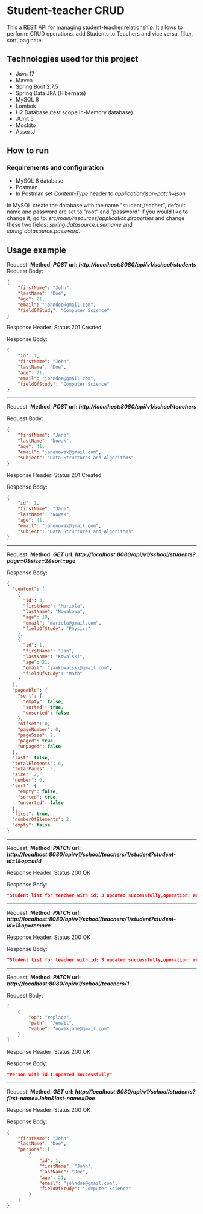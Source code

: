 
# Student-teacher CRUD
This a REST API for managing student-teacher relationship. It allows to perform: CRUD operations, add Students to Teachers 
and vice versa, filter, sort, paginate. 

## Technologies used for this project
- Java 17
- Maven
- Spring Boot 2.7.5
- Spring Data JPA (Hibernate)
- MySQL 8
- Lombok
- H2 Database (test scope In-Memory database)
- JUnit 5
- Mockito
- AssertJ

## How to run
### Requirements and configuration
- MySQL 8 database
- Postman
-  In Postman set  *Content-Type* header to *application/json-patch+json*

In MySQL create the database with the name "student_teacher", default name and password are set to "root" and "password" if you would like to change it, go to:
*src/main/resources/application.properties* and change these two fields: *spring.datasource.username* and *spring.datasource.password*.

## Usage example

Request:
**Method: *POST* url: *http://localhost:8080/api/v1/school/students***
Request Body:
```json
{
	"firstName": "John",
	"lastName": "Doe",
	"age": 21,
	"email": "johndoe@gmail.com",
	"fieldOfStudy": "Computer Science"
}
```
Response Header: Status 201 Created

Response Body:
```json
{
	"id": 1,
	"firstName": "John",
	"lastName": "Doe",
	"age": 21,
	"email": "johndoe@gmail.com",
	"fieldOfStudy": "Computer Science"
}
```
___
Request:
**Method: *POST* url: *http://localhost:8080/api/v1/school/teachers***

Request Body:
```json
{
	"firstName": "Jane",
	"lastName": "Nowak",
	"age": 41,
	"email": "janenowak@gmail.com",
	"subject": "Data Structures and Algorithms"
}
```
Response Header: Status 201 Created

Response Body:
```json
{
	"id": 1,
	"firstName": "Jane",
	"lastName": "Nowak",
	"age": 41,
	"email": "janenowak@gmail.com",
	"subject": "Data Structures and Algorithms"
}
``` 
___
Request:
**Method: *GET* url: *http://localhost:8080/api/v1/school/students?page=0&size=2&sort=age***

Response Body:
```json
{
  "content": [
    {
      "id": 3,
      "firstName": "Mariola",
      "lastName": "Nowakowa",
      "age": 19,
      "email": "mariola@gmail.com",
      "fieldOfStudy": "Physics"
    },
    {
      "id": 1,
      "firstName": "Jan",
      "lastName": "Kowalski",
      "age": 21,
      "email": "jankowalski@gmail.com",
      "fieldOfStudy": "Math"
    }
  ],
  "pageable": {
    "sort": {
      "empty": false,
      "sorted": true,
      "unsorted": false
    },
    "offset": 0,
    "pageNumber": 0,
    "pageSize": 2,
    "paged": true,
    "unpaged": false
  },
  "last": false,
  "totalElements": 6,
  "totalPages": 3,
  "size": 2,
  "number": 0,
  "sort": {
    "empty": false,
    "sorted": true,
    "unsorted": false
  },
  "first": true,
  "numberOfElements": 2,
  "empty": false
}
```
___
Request:
**Method: *PATCH* url: *http://localhost:8080/api/v1/school/teachers/1/student?student-id=1&op=add***

Response Header: Status 200 OK

Response Body:
```json
"Student list for teacher with id: 3 updated successfully,operation: add"
```
___
Request:
**Method: *PATCH* url: *http://localhost:8080/api/v1/school/teachers/1/student?student-id=1&op=remove***

Response Header: Status 200 OK

Response Body:
```json
"Student list for teacher with id: 3 updated successfully,operation: remove"
```
___
Request:
**Method: *PATCH* url: *http://localhost:8080/api/v1/school/teachers/1***

Request Body:
```json
[
	{
		"op": "replace",
		"path": "/email",
		"value": "nowakjane@gmail.com"
	}
]
``` 
Response Header: Status 200 OK

Response Body:
```json
"Person with id 1 updated successfully"
```
___
Request:
**Method: *GET* url: *http://localhost:8080/api/v1/school/students?first-name=John&last-name=Doe***

Response Header: Status 200 OK

Response Body:
```json
{
	"firstName": "John",
	"lastName": "Doe",
	"persons": [
		{
			"id": 1,
			"firstName": "John",
			"lastName": "Doe",
			"age": 21,
			"email": "johndoe@gmail.com",
			"fieldOfStudy": "Computer Science"
		}
	]
}
```
